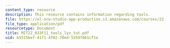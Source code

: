 ```yaml
---
content_type: resource
description: This resource contains information regarding tools.
file: https://ol-ocw-studio-app-production.s3.amazonaws.com/courses/22-033-nuclear-systems-design-project-fall-2011/b5515bef41f14f0270ed5359f861cf1e_MIT22_033F11_tools_lyx_tut.pdf
file_type: application/pdf
resourcetype: Document
title: MIT22_033F11_tools_lyx_tut.pdf
uid: b5515bef-41f1-4f02-70ed-5359f861cf1e
---
```

